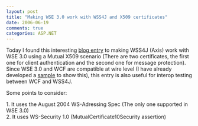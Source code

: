 ```yaml
---
layout: post
title: "Making WSE 3.0 work with WSS4J and X509 certificates"
date: 2006-06-19
comments: true
categories: ASP.NET
---
```


Today I found this interesting [blog
entry](http://www.oftedal.no/~erlend/?blogid=12 "blog entry") to making
WSS4J (Axis) work with WSE 3.0 using a Mutual X509 scenario (There are
two certificates, the first one for client authentication and the second
one for message protection).\
Since WSE 3.0 and WCF are compatible at wire level (I have already
developed a [sample](/cibrax/archive/2006/04/19/443402.aspx "sample") to
show this), this entry is also useful for interop testing between WCF
and WSS4J.

Some points to consider:

​1. It uses the August 2004 WS-Adressing Spec (The only one supported in
WSE 3.0)\
2. It uses WS-Security 1.0 (MutualCertificate10Security assertion) 

